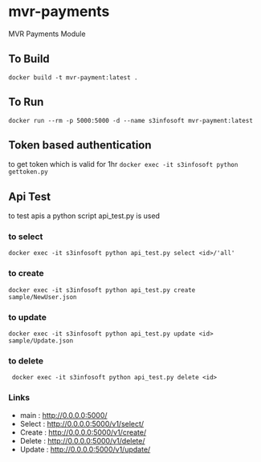 # mvr-payments
MVR Payments Module

## To Build 
``` docker build -t mvr-payment:latest . ```

## To Run
``` docker run --rm -p 5000:5000 -d --name s3infosoft mvr-payment:latest ```

## Token based authentication
to get token which is valid for 1hr
``` docker exec -it s3infosoft python gettoken.py ```

## Api Test
 to test apis a python script api_test.py is used
 
 ### to select 
 ``` docker exec -it s3infosoft python api_test.py select <id>/'all' ```
 
 ### to create
 ``` docker exec -it s3infosoft python api_test.py create sample/NewUser.json ```

 ### to update
 ``` docker exec -it s3infosoft python api_test.py update <id> sample/Update.json ```

 ### to delete
 ``` docker exec -it s3infosoft python api_test.py delete <id>```

### Links

- main : http://0.0.0.0:5000/
- Select : http://0.0.0.0:5000/v1/select/<id>
- Create : http://0.0.0.0:5000/v1/create/
- Delete : http://0.0.0.0:5000/v1/delete/<id>
- Update : http://0.0.0.0:5000/v1/update/<id>

